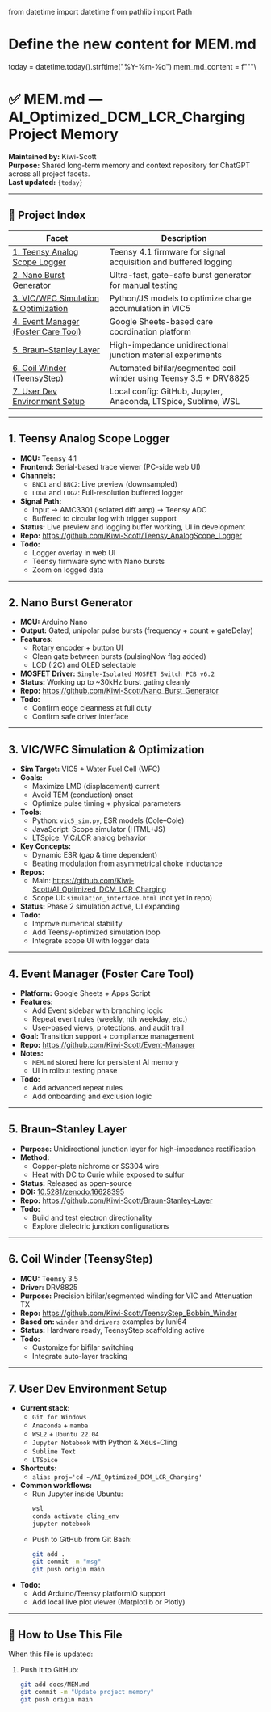 from datetime import datetime
from pathlib import Path

# Define the new content for MEM.md
today = datetime.today().strftime("%Y-%m-%d")
mem_md_content = f"""\
# ✅ MEM.md — AI_Optimized_DCM_LCR_Charging Project Memory
**Maintained by:** Kiwi-Scott  
**Purpose:** Shared long-term memory and context repository for ChatGPT across all project facets.  
**Last updated:** `{today}`

---

## 🧠 Project Index

| Facet | Description |
|-------|-------------|
| [1. Teensy Analog Scope Logger](#1-teensy-analog-scope-logger) | Teensy 4.1 firmware for signal acquisition and buffered logging |
| [2. Nano Burst Generator](#2-nano-burst-generator) | Ultra-fast, gate-safe burst generator for manual testing |
| [3. VIC/WFC Simulation & Optimization](#3-vicwfc-simulation--optimization) | Python/JS models to optimize charge accumulation in VIC5 |
| [4. Event Manager (Foster Care Tool)](#4-event-manager-foster-care-tool) | Google Sheets-based care coordination platform |
| [5. Braun–Stanley Layer](#5-braunstanley-layer) | High-impedance unidirectional junction material experiments |
| [6. Coil Winder (TeensyStep)](#6-coil-winder-teensystep) | Automated bifilar/segmented coil winder using Teensy 3.5 + DRV8825 |
| [7. User Dev Environment Setup](#7-user-dev-environment-setup) | Local config: GitHub, Jupyter, Anaconda, LTSpice, Sublime, WSL |

---

## 1. Teensy Analog Scope Logger

- **MCU:** Teensy 4.1  
- **Frontend:** Serial-based trace viewer (PC-side web UI)  
- **Channels:**
  - `BNC1` and `BNC2`: Live preview (downsampled)
  - `LOG1` and `LOG2`: Full-resolution buffered logger
- **Signal Path:**
  - Input → AMC3301 (isolated diff amp) → Teensy ADC  
  - Buffered to circular log with trigger support  
- **Status:** Live preview and logging buffer working, UI in development  
- **Repo:** https://github.com/Kiwi-Scott/Teensy_AnalogScope_Logger  
- **Todo:**
  - Logger overlay in web UI
  - Teensy firmware sync with Nano bursts
  - Zoom on logged data

---

## 2. Nano Burst Generator

- **MCU:** Arduino Nano  
- **Output:** Gated, unipolar pulse bursts (frequency + count + gateDelay)  
- **Features:**
  - Rotary encoder + button UI  
  - Clean gate between bursts (pulsingNow flag added)  
  - LCD (I2C) and OLED selectable
- **MOSFET Driver:** `Single-Isolated MOSFET Switch PCB v6.2`  
- **Status:** Working up to ~30kHz burst gating cleanly  
- **Repo:** https://github.com/Kiwi-Scott/Nano_Burst_Generator  
- **Todo:**
  - Confirm edge cleanness at full duty  
  - Confirm safe driver interface

---

## 3. VIC/WFC Simulation & Optimization

- **Sim Target:** VIC5 + Water Fuel Cell (WFC)  
- **Goals:**
  - Maximize LMD (displacement) current
  - Avoid TEM (conduction) onset
  - Optimize pulse timing + physical parameters
- **Tools:**
  - Python: `vic5_sim.py`, ESR models (Cole–Cole)
  - JavaScript: Scope simulator (HTML+JS)
  - LTSpice: VIC/LCR analog behavior
- **Key Concepts:**
  - Dynamic ESR (gap & time dependent)
  - Beating modulation from asymmetrical choke inductance
- **Repos:**
  - Main: https://github.com/Kiwi-Scott/AI_Optimized_DCM_LCR_Charging
  - Scope UI: `simulation_interface.html` (not yet in repo)
- **Status:** Phase 2 simulation active, UI expanding  
- **Todo:**
  - Improve numerical stability
  - Add Teensy-optimized simulation loop
  - Integrate scope UI with logger data

---

## 4. Event Manager (Foster Care Tool)

- **Platform:** Google Sheets + Apps Script  
- **Features:**
  - Add Event sidebar with branching logic
  - Repeat event rules (weekly, nth weekday, etc.)
  - User-based views, protections, and audit trail
- **Goal:** Transition support + compliance management  
- **Repo:** https://github.com/Kiwi-Scott/Event-Manager  
- **Notes:**
  - `MEM.md` stored here for persistent AI memory
  - UI in rollout testing phase
- **Todo:**
  - Add advanced repeat rules
  - Add onboarding and exclusion logic

---

## 5. Braun–Stanley Layer

- **Purpose:** Unidirectional junction layer for high-impedance rectification  
- **Method:**
  - Copper-plate nichrome or SS304 wire  
  - Heat with DC to Curie while exposed to sulfur  
- **Status:** Released as open-source  
- **DOI:** [10.5281/zenodo.16628395](https://doi.org/10.5281/zenodo.16628395)  
- **Repo:** https://github.com/Kiwi-Scott/Braun-Stanley-Layer  
- **Todo:**
  - Build and test electron directionality
  - Explore dielectric junction configurations

---

## 6. Coil Winder (TeensyStep)

- **MCU:** Teensy 3.5  
- **Driver:** DRV8825  
- **Purpose:** Precision bifilar/segmented winding for VIC and Attenuation TX  
- **Repo:** https://github.com/Kiwi-Scott/TeensyStep_Bobbin_Winder  
- **Based on:** `winder` and `drivers` examples by luni64  
- **Status:** Hardware ready, TeensyStep scaffolding active  
- **Todo:**
  - Customize for bifilar switching
  - Integrate auto-layer tracking

---

## 7. User Dev Environment Setup

- **Current stack:**
  - `Git for Windows`
  - `Anaconda` + `mamba`
  - `WSL2` + `Ubuntu 22.04`
  - `Jupyter Notebook` with Python & Xeus-Cling
  - `Sublime Text`
  - `LTSpice`
- **Shortcuts:**
  - `alias proj='cd ~/AI_Optimized_DCM_LCR_Charging'`
- **Common workflows:**
  - Run Jupyter inside Ubuntu:  
    ```bash
    wsl
    conda activate cling_env
    jupyter notebook
    ```
  - Push to GitHub from Git Bash:
    ```bash
    git add .
    git commit -m "msg"
    git push origin main
    ```
- **Todo:**
  - Add Arduino/Teensy platformIO support
  - Add local live plot viewer (Matplotlib or Plotly)

---

## 🔄 How to Use This File

When this file is updated:

1. Push it to GitHub:  
   ```bash
   git add docs/MEM.md  
   git commit -m "Update project memory"  
   git push origin main  
